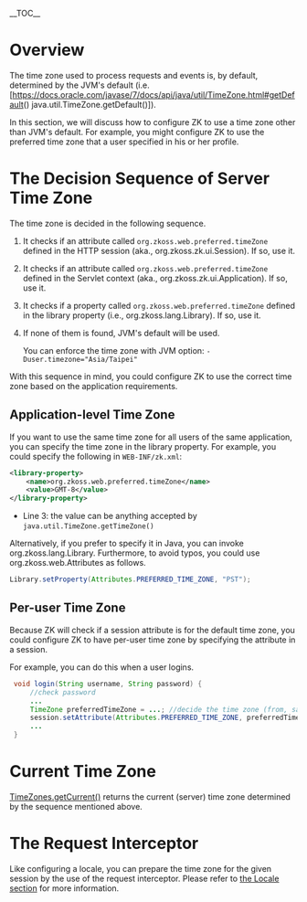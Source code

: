\_\_TOC\_\_

# Overview

The time zone used to process requests and events is, by default,
determined by the JVM's default (i.e.
\[<https://docs.oracle.com/javase/7/docs/api/java/util/TimeZone.html#getDefault>()
java.util.TimeZone.getDefault()\]).

In this section, we will discuss how to configure ZK to use a time zone
other than JVM's default. For example, you might configure ZK to use the
preferred time zone that a user specified in his or her profile.

# The Decision Sequence of Server Time Zone

The time zone is decided in the following sequence.

1.  It checks if an attribute called `org.zkoss.web.preferred.timeZone`
    defined in the HTTP session (aka.,
    <javadoc type="interface">org.zkoss.zk.ui.Session</javadoc>). If so,
    use it.
2.  It checks if an attribute called `org.zkoss.web.preferred.timeZone`
    defined in the Servlet context (aka.,
    <javadoc type="interface">org.zkoss.zk.ui.Application</javadoc>). If
    so, use it.
3.  It checks if a property called `org.zkoss.web.preferred.timeZone`
    defined in the library property (i.e.,
    <javadoc>org.zkoss.lang.Library</javadoc>). If so, use it.
4.  If none of them is found, JVM's default will be used.
      
    You can enforce the time zone with JVM option:
    `-Duser.timezone="Asia/Taipei"`

With this sequence in mind, you could configure ZK to use the correct
time zone based on the application requirements.

## Application-level Time Zone

If you want to use the same time zone for all users of the same
application, you can specify the time zone in the library property. For
example, you could specify the following in `WEB-INF/zk.xml`:

``` xml
<library-property>
    <name>org.zkoss.web.preferred.timeZone</name>
    <value>GMT-8</value>
</library-property>
```

- Line 3: the value can be anything accepted by
  `java.util.TimeZone.getTimeZone()`

Alternatively, if you prefer to specify it in Java, you can invoke
<javadoc method="setProperty(java.lang.String, java.lang.String)">org.zkoss.lang.Library</javadoc>.
Furthermore, to avoid typos, you could use
<javadoc method="PREFERRED_TIME_ZONE">org.zkoss.web.Attributes</javadoc>
as follows.

``` java
Library.setProperty(Attributes.PREFERRED_TIME_ZONE, "PST");
```

## Per-user Time Zone

Because ZK will check if a session attribute is for the default time
zone, you could configure ZK to have per-user time zone by specifying
the attribute in a session.

For example, you can do this when a user logins.

``` java
 void login(String username, String password) {
     //check password
     ...
     TimeZone preferredTimeZone = ...; //decide the time zone (from, say, database)
     session.setAttribute(Attributes.PREFERRED_TIME_ZONE, preferredTimeZone);
     ...
 }
```

# Current Time Zone

[TimeZones.getCurrent()](https://www.zkoss.org/javadoc/latest/zk/org/zkoss/util/TimeZones.html#getCurrent--)
returns the current (server) time zone determined by the sequence
mentioned above.

# The Request Interceptor

Like configuring a locale, you can prepare the time zone for the given
session by the use of the request interceptor. Please refer to [the
Locale
section](ZK_Developer's_Reference/Internationalization/Locale#The_Request_Interceptor)
for more information.

